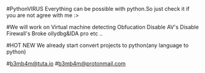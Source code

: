 #PythonVIRUS
	Everything can be possible with python.So just check it if you are not agree with me :>

#We will work on 
        Virtual machine detecting
        Obfucation
        Disable AV's
        Disable Firewall's
        Broke ollydbg&IDA pro etc .. 

#HOT NEW
	We already start convert projects to python(any language to python)



#b3mb4m@tuta.io
#b3mb4m@protonmail.com
